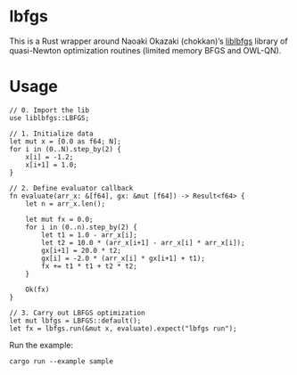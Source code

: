 
# lbfgs

This is a Rust wrapper around Naoaki Okazaki (chokkan)&rsquo;s [liblbfgs](http://chokkan.org/software/liblbfgs/) library of
quasi-Newton optimization routines (limited memory BFGS and OWL-QN).


# Usage

    // 0. Import the lib
    use liblbfgs::LBFGS;
    
    // 1. Initialize data
    let mut x = [0.0 as f64; N];
    for i in (0..N).step_by(2) {
        x[i] = -1.2;
        x[i+1] = 1.0;
    }
    
    // 2. Define evaluator callback
    fn evaluate(arr_x: &[f64], gx: &mut [f64]) -> Result<f64> {
        let n = arr_x.len();
    
        let mut fx = 0.0;
        for i in (0..n).step_by(2) {
            let t1 = 1.0 - arr_x[i];
            let t2 = 10.0 * (arr_x[i+1] - arr_x[i] * arr_x[i]);
            gx[i+1] = 20.0 * t2;
            gx[i] = -2.0 * (arr_x[i] * gx[i+1] + t1);
            fx += t1 * t1 + t2 * t2;
        }
    
        Ok(fx)
    }
    
    // 3. Carry out LBFGS optimization
    let mut lbfgs = LBFGS::default();
    let fx = lbfgs.run(&mut x, evaluate).expect("lbfgs run");

Run the example:

    cargo run --example sample

